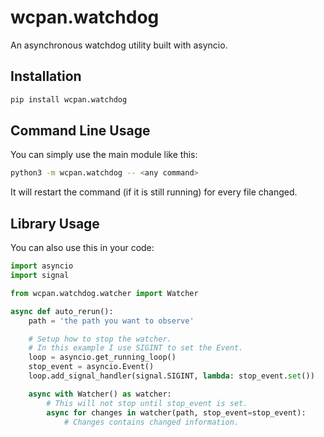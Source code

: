# wcpan.watchdog

An asynchronous watchdog utility built with asyncio.

## Installation

```sh
pip install wcpan.watchdog
```

## Command Line Usage

You can simply use the main module like this:

```sh
python3 -m wcpan.watchdog -- <any command>
```

It will restart the command (if it is still running) for every file changed.

## Library Usage

You can also use this in your code:

```python
import asyncio
import signal

from wcpan.watchdog.watcher import Watcher

async def auto_rerun():
    path = 'the path you want to observe'

    # Setup how to stop the watcher.
    # In this example I use SIGINT to set the Event.
    loop = asyncio.get_running_loop()
    stop_event = asyncio.Event()
    loop.add_signal_handler(signal.SIGINT, lambda: stop_event.set())

    async with Watcher() as watcher:
        # This will not stop until stop_event is set.
        async for changes in watcher(path, stop_event=stop_event):
            # Changes contains changed information.
```
